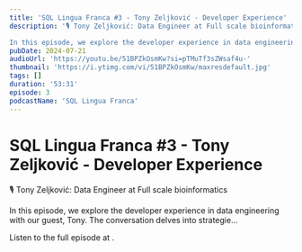 ```yaml
---
title: 'SQL Lingua Franca #3 - Tony Zeljković - Developer Experience'
description: '🎙️ ⁠Tony Zeljković: Data Engineer at Full scale bioinformatics

In this episode, we explore the developer experience in data engineering with our guest, Tony. The conversation delves into strategie...'
pubDate: 2024-07-21
audioUrl: 'https://youtu.be/51BPZkOsmKw?si=pTMuTf3sZWsaf4u-'
thumbnail: 'https://i.ytimg.com/vi/51BPZkOsmKw/maxresdefault.jpg'
tags: []
duration: '53:31'
episode: 3
podcastName: 'SQL Lingua Franca'
---
```


# SQL Lingua Franca #3 - Tony Zeljković - Developer Experience

🎙️ ⁠Tony Zeljković: Data Engineer at Full scale bioinformatics

In this episode, we explore the developer experience in data engineering with our guest, Tony. The conversation delves into strategie...

Listen to the full episode at [](https://youtu.be/51BPZkOsmKw?si=pTMuTf3sZWsaf4u-).
